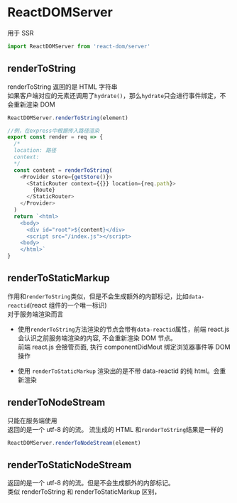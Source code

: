 # ReactDOMServer

用于 SSR

```js
import ReactDOMServer from 'react-dom/server'
```

## renderToString

renderToString 返回的是 HTML 字符串  
如果客户端对应的元素还调用了`hydrate()`，那么`hydrate`只会进行事件绑定，不会重新渲染 DOM

```js
ReactDOMServer.renderToString(element)
```

```js
//例，在express中根据传入路径渲染
export const render = req => {
  /* 
  location: 路径
  context:
  */
  const content = renderToString(
    <Provider store={getStore()}>
      <StaticRouter context={{}} location={req.path}>
        {Route}
      </StaticRouter>
    </Provider>
  )
  return `<html>
    <body>
      <div id="root">${content}</div>
      <script src="/index.js"></script>
    <body>
    </html>`
}
```

## renderToStaticMarkup

作用和`renderToString`类似，但是不会生成额外的内部标记，比如`data-reactid`(react 组件的一个唯一标识)  
对于服务端渲染而言

- 使用`renderToString`方法渲染的节点会带有`data-reactid`属性，前端 react.js 会认识之前服务端渲染的内容, 不会重新渲染 DOM 节点。  
  前端 react.js 会接管页面, 执行 componentDidMout 绑定浏览器事件等 DOM 操作

- 使用 `renderToStaticMarkup` 渲染出的是不带 data-reactid 的纯 html。会重新渲染

## renderToNodeStream

只能在服务端使用  
返回的是一个 utf-8 的的流。
流生成的 HTML 和`renderToString`结果是一样的

```js
ReactDOMServer.renderToNodeStream(element)
```

## renderToStaticNodeStream

返回的是一个 utf-8 的的流。但是不会生成额外的内部标记。  
类似 renderToString 和 renderToStaticMarkup 区别，
